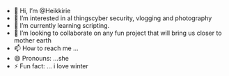 - 👋 Hi, I’m @Heikkirie
- 👀 I’m interested in al thingscyber security, vlogging and photography
- 🌱 I’m currently learning scripting. 
- 💞️ I’m looking to collaborate on any fun project that will bring us closer to mother earth
- 📫 How to reach me ...
- 😄 Pronouns: ...she
- ⚡ Fun fact: ... i love winter

<!---
Heikkirie/Heikkirie is a ✨ special ✨ repository because its `README.md` (this file) appears on your GitHub profile.
You can click the Preview link to take a look at your changes.rt
--->
